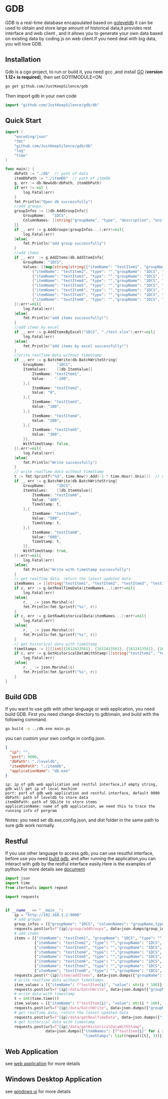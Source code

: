 # GDB
GDB is a real-time database encapsulated based on [goleveldb](https://pkg.go.dev/github.com/syndtr/goleveldb/leveldb)
it can be used to obtain and store large amount of historical data,it provides rest interface and web client , and it 
allows you to generate your own data based on existing data by coding js on web client.If you need deal with big data,
you will love GDB.

## Installation
Gdb is a cgo project, to run or build it, you need gcc ,and install [GO](https://golang.org/) (**version 1.12+ is required**), then set GO111MODULE=ON
```sh
go get github.com/JustKeepSilence/gdb
```

Then import gdb in your own code
```go
import "github.com/JustKeepSilence/gdb/db"
```

## Quick Start
```go
import (
	"encoding/json"
	"fmt"
	"github.com/JustKeepSilence/gdb/db"
	"log"
	"time"
)

func main() {
	dbPath := "./db"  // path of data
	itemDbPath := "./itemDb"  // path of itemDb
	g, err := db.NewGdb(dbPath, itemDbPath)
	if err != nil {
		log.Fatal(err)
	}
	fmt.Println("Open db successfully")
	//add groups:
	groupInfos := []db.AddGroupInfo{{
		GroupName:   "1DCS",
		ColumnNames: []string{"groupName", "type", "description", "unit", "source"},  // every group has two cols: id and itemName
	}}
	if _, err := g.AddGroups(groupInfos...);err!=nil{
		log.Fatal(err)
	}else{
		fmt.Println("add group successfully")
	}
	//add items
	if _, err  := g.AddItems(db.AddItemInfo{
		GroupName: "1DCS",
		Values: []map[string]string{{"itemName": "testItem1", "groupName": "1DCS", "type": "","description": "testItem1", "unit": "", "source": ""},
			{"itemName": "testItem2", "type": "","groupName": "1DCS", "description": "testItem2", "unit": "", "source": ""},
			{"itemName": "testItem3", "type": "","groupName": "1DCS", "description": "testItem3", "unit": "", "source": ""},
			{"itemName": "testItem4", "type": "","groupName": "1DCS", "description": "testItem4", "unit": "", "source": ""},
			{"itemName": "testItem5", "type": "","groupName": "1DCS", "description": "testItem5", "unit": "", "source": ""},
			{"itemName": "testItem6", "type": "","groupName": "1DCS", "description": "testItem6", "unit": "", "source": ""},
			{"itemName": "testItem7", "type": "","groupName": "1DCS", "description": "testItem7", "unit": "", "source": ""},
			{"itemName": "testItem8", "type": "","groupName": "1DCS", "description": "testItem8", "unit": "", "source": ""}},
	});err!=nil{
		log.Fatal(err)
	}else{
		fmt.Println("add items successfully!")
	}
	//add items by excel
	if _, err := g.AddItemsByExcel("1DCS", "./test.xlsx");err!=nil{
		log.Fatal(err)
	}else{
		fmt.Println("add items by excel successfully!")
	}
	//write realTime Data without timeStamp
	if _, err := g.BatchWrite(db.BatchWriteString{
		GroupName:     "1DCS",
		ItemValues:    []db.ItemValue{{
			ItemName: "testItem1",
			Value:    "-100",
		},{
			ItemName: "testItem2",
			Value: "0",
		},{
			ItemName: "testItem3",
			Value: "100",
		},{
			ItemName: "testItem4",
			Value: "200",
		},{
			ItemName: "testItem5",
			Value: "300",
		}},
		WithTimeStamp: false,
	});err!=nil{
		log.Fatal(err)
	}else{
		fmt.Println("Write successfully")
	}
	// write realTime data without timeStamp
	t := fmt.Sprintf("%d", time.Now().Add(-1 * time.Hour).Unix())  // unix timeStamp
	if _, err := g.BatchWrite(db.BatchWriteString{
		GroupName:     "1DCS",
		ItemValues:    []db.ItemValue{{
			ItemName: "testItem6",
			Value: "400",
			TimeStamp: t,
		},{
			ItemName: "testItem7",
			Value: "500",
			TimeStamp: t,
		},{
			ItemName: "testItem8",
			Value: "600",
			TimeStamp: t,
		}},
		WithTimeStamp: true,
	});err!=nil{
		log.Fatal(err)
	}else{
		fmt.Println("Write with timeStamp successfully")
	}
	// get realTime data, return the latest updated data
	itemNames := []string{"testItem1", "testItem2", "testItem3", "testItem4", "testItem5", "testItem6", "testItem7", "testItem8"}
	if c, err := g.GetRealTimeData(itemNames...);err!=nil{
		log.Fatal(err)
	}else{
		r, _ := json.Marshal(c)
		fmt.Println(fmt.Sprintf("%s", r))
	}
	if c, err := g.GetRawHistoricalData(itemNames...);err!=nil{
		log.Fatal(err)
	}else{
		r, _ := json.Marshal(c)
		fmt.Println(fmt.Sprintf("%s", r))
	}
	// get historical data with timeStamp
	timeStamps := [][]int{{1612413561}, {1612413561}, {1612413561}, {1612413561}, {1612413561}}
	if c, err := g.GetHistoricalDataWithStamp([]string{"testItem1", "testItem2", "testItem3", "testItem4", "testItem5"}, timeStamps...);err!=nil{
		log.Fatal(err)
	}else{
		r, _ := json.Marshal(c)
		fmt.Println(fmt.Sprintf("%s", r))
	}
}
```

## Build GDB
If you want to use gdb with other language or web application, you need build GDB.
First you need change directory to gdb\main, and build with the following command.
```sh
go build -o ../db.exe main.go
```
you can custom your own configs in config.json.
```json
{
  "ip": "", 
  "port": 9000,
  "dbPath": "./leveldb",
  "itemDbPath": "./itemDb",
  "applicationName": "db.exe"
}
```
```gotemplate
ip: ip of gdb web application and restful interface,if empty string, gdb will get ip of local machine
port: port of gdb web application and restful interface, default 9000
dbPath: path of leveldb to store data
itemDbPath: path of SQLite to store items
applicationName: name of gdb application, we need this to trace the running info of porgram
```
Notes: you need set db.exe,config.json, and dist folder in the same path to sure gdb work normally.

## Restful 
If you use other language to access gdb, you can use resutful interface, before use
you need [build gdb](https://github.com/JustKeepSilence/gdb#build-gdb), and after running the application,you can interact with 
gdb by the restful interface easily.Here is the examples of python.For more details see
[document](https://justkeepsilence.gitbook.io/gdb/)
```python
import json
import time
from itertools import repeat

import requests


if __name__ == "__main__":
    ip = "http://192.168.1.2:9000"
    # add groups
    group_infos = [{"groupName": "1DCS", "columnNames": "groupName,type,description,unit,source".split(",")}]
    requests.post(url=f"{ip}/group/addGroups", data=json.dumps(group_infos, ensure_ascii=False))
    # add items
    items = [{"itemName": "testItem1", "groupName": "1DCS", "type": "","description": "testItem1", "unit": "", "source": ""},
             {"itemName": "testItem2", "type": "","groupName": "1DCS", "description": "testItem2", "unit": "", "source": ""},
             {"itemName": "testItem3", "type": "","groupName": "1DCS", "description": "testItem3", "unit": "", "source": ""},
             {"itemName": "testItem4", "type": "","groupName": "1DCS", "description": "testItem4", "unit": "", "source": ""},
             {"itemName": "testItem5", "type": "","groupName": "1DCS", "description": "testItem5", "unit": "", "source": ""},
             {"itemName": "testItem6", "type": "","groupName": "1DCS", "description": "testItem6", "unit": "", "source": ""},
             {"itemName": "testItem7", "type": "","groupName": "1DCS", "description": "testItem7", "unit": "", "source": ""},
             {"itemName": "testItem8", "type": "","groupName": "1DCS", "description": "testItem8", "unit": "", "source": ""}]
    requests.post(f"{ip}/item/addItems", data=json.dumps({"groupName": "1DCS", "values": items}))
    # write realTime data without timeStamps
    item_values = [{"itemName": f"testItem{i}", "value": str(i * 100)} for i in range(1, 6)]
    requests.post(url=f"{ip}/data/batchWrite", data=json.dumps({"groupName": "1DCS", "itemValues": item_values, "withTimeStamp": False}))
    # write data with timestamp
    t = int(time.time())
    item_values = [{"itemName": f"testItem{i}", "value": str(i * 100), "timeStamp": str(t)} for i in range(6, 9)]
    requests.post(url=f"{ip}/data/batchWrite", data=json.dumps({"groupName": "1DCS", "itemValues": item_values, "withTimeStamp": True}))
    # get realTime data, return the latest updated data
    requests.post(url=f"{ip}/data/getRealTimeData", data=json.dumps({"itemNames": [f"testItem{i}" for i in range(1, 9)]}))
    # get historical data with timestamp
    requests.post(url=f"{ip}/data/getHistoricalDataWithStamp",
                  data=json.dumps({"itemNames": [f"testItem{i}" for i in range(6, 9)],
                                   "timeStamps": list(repeat([t], 3))}))

```

## Web Application
see [web application](https://github.com/JustKeepSilence/gdb-web-app) for more details

## Windows Desktop Application
see [windows ui](https://github.com/JustKeepSilence/gdb-windows-ui) for more details 
